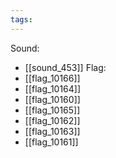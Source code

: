 ```yaml
---
tags:
---
```

Sound:
- [[sound_453]]
Flag:
- [[flag_10166]]
- [[flag_10164]]
- [[flag_10160]]
- [[flag_10165]]
- [[flag_10162]]
- [[flag_10163]]
- [[flag_10161]]
